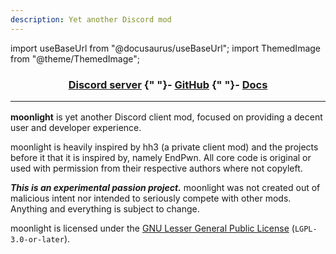 ```yaml
---
description: Yet another Discord mod
---
```

import useBaseUrl from "@docusaurus/useBaseUrl";
import ThemedImage from "@theme/ThemedImage";

<h3 align="center">
  <ThemedImage
    alt="moonlight"
    sources={{
      light: useBaseUrl("/img/wordmark.png"),
      dark: useBaseUrl("/img/wordmark-light.png")
    }}
  />

  <a href="https://discord.gg/FdZBTFCP6F">Discord server</a>
  {" "}- <a href="https://github.com/moonlight-mod/moonlight">GitHub</a>
  {" "}- <a href="https://moonlight-mod.github.io/docs/using/install">Docs</a>

  <hr />
</h3>

**moonlight** is yet another Discord client mod, focused on providing a decent user and developer experience.

moonlight is heavily inspired by hh3 (a private client mod) and the projects before it that it is inspired by, namely EndPwn. All core code is original or used with permission from their respective authors where not copyleft.

**_This is an experimental passion project._** moonlight was not created out of malicious intent nor intended to seriously compete with other mods. Anything and everything is subject to change.

moonlight is licensed under the [GNU Lesser General Public License](https://www.gnu.org/licenses/lgpl-3.0.html) (`LGPL-3.0-or-later`).

